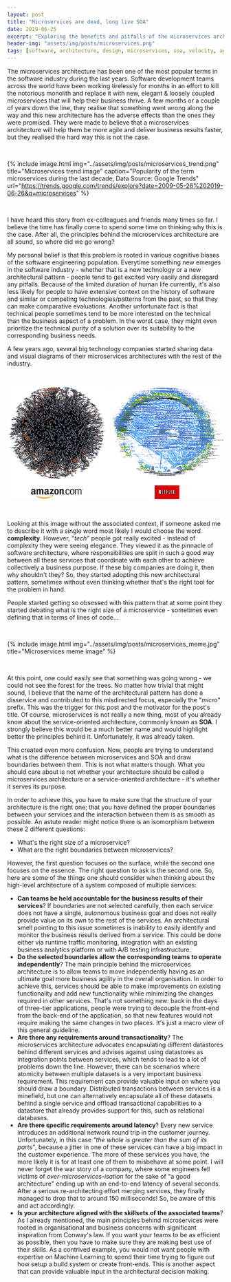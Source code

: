 ```yaml
---
layout: post
title: "Microservices are dead, long live SOA"
date: 2019-06-25
excerpt: "Exploring the benefits and pitfalls of the microservices architecture"
header-img: "assets/img/posts/microservices.png"
tags: [software, architecture, design, microservices, soa, velocity, agility, code]
---
```


The microservices architecture has been one of the most popular terms in the software industry during the last years. Software development teams across the world have been working tirelessly for months in an effort to kill the notorious monolith and replace it with new, elegant & loosely coupled microservices that will help their business thrive. A few months or a couple of years down the line, they realise that something went wrong along the way and this new architecture has the adverse effects than the ones they were promised. They were made to believe that a microservices architecture will help them be more agile and deliver business results faster, but they realised the hard way this is not the case.

<br/>

{% include image.html
            img="../assets/img/posts/microservices_trend.png"
            title="Microservices trend image"
            caption="Popularity of the term microservices during the last decade, Data Source: Google Trends" 
            url="https://trends.google.com/trends/explore?date=2009-05-26%202019-06-26&q=microservices" %}

<br/>

I have heard this story from ex-colleagues and friends many times so far. I believe the time has finally come to spend some time on thinking why this is the case. After all, the principles behind the microservices architecture are all sound, so where did we go wrong?

My personal belief is that this problem is rooted in various cognitive biases of the software engineering population. Everytime something new emerges in the software industry - whether that is a new technology or a new architectural pattern - people tend to get excited very easily and disregard any pitfalls. Because of the limited duration of human life currently, it's also less likely for people to have extensive context on the history of software and similar or competing technologies/patterns from the past, so that they can make comparative evaluations. Another unfortunate fact is that technical people sometimes tend to be more interested on the technical than the business aspect of a problem. In the worst case, they might even prioritize the technical purity of a solution over its suitability to the corresponding business needs.

A few years ago, several big technology companies started sharing data and visual diagrams of their microservices architectures with the rest of the industry. 

<br/>

![Supply chain image](../assets/img/posts/microservices.png)

<br/>

Looking at this image without the associated context, if someone asked me to describe it with a single word most likely I would choose the word **complexity**. However, "*tech*" people got really excited - instead of complexity they were seeing elegance. They viewed it as the pinnacle of software architecture, where responsibilities are split in such a good way between all these services that coordinate with each other to achieve collectively a business purpose. If these big companies are doing it, then why shouldn't they? So, they started adopting this new architectural pattern, sometimes without even thinking whether that's the right tool for the problem in hand. 

People started getting so obsessed with this pattern that at some point they started debating what is the right size of a microservice - sometimes even defining that in terms of lines of code...

<br/>

{% include image.html
            img="../assets/img/posts/microservices_meme.jpg"
            title="Microservices meme image" %}

<br/>


At this point, one could easily see that something was going wrong - we could not see the forest for the trees. No matter how trivial that might sound, I believe that the name of the architectural pattern has done a disservice and contributed to this misdirected focus, especially the "*micro*" prefix. This was the trigger for this post and the motivator for the post's title. Of course, microservices is not really a new thing, most of you already know about the service-oriented architecture, commonly known as **SOA**. I strongly believe this would be a much better name and would highlight better the principles behind it. Unfortunately, it was already taken.

This created even more confusion. Now, people are trying to understand what is the difference between microservices and SOA and draw boundaries between them. This is not what matters though. What you should care about is not whether your architecture should be called a microservices architecture or a service-oriented architecture - it's whether it serves its purpose.

In order to achieve this, you have to make sure that the structure of your architecture is the right one; that you have defined the proper boundaries between your services and the interaction between them is as smooth as possible. An astute reader might notice there is an isomorphism between these 2 different questions:

* What's the right size of a microservice?
* What are the right boundaries between microservices?

However, the first question focuses on the surface, while the second one focuses on the essence. The right question to ask is the second one. So, here are some of the things one should consider when thinking about the high-level architecture of a system composed of multiple services:

* **Can teams be held accountable for the business results of their services**? If boundaries are not selected carefully, then each service does not have a single, autonomous business goal and does not really provide value on its own to the rest of the services. An architectural smell pointing to this issue sometimes is inability to easily identify and monitor the business results derived from a service. This could be done either via runtime traffic monitoring, integration with an existing business analytics platform or with A/B testing infrastructure.
* **Do the selected boundaries allow the corresponding teams to operate independently**? The main principle behind the microservices architecture is to allow teams to move independently having as an ultimate goal more business agility in the overall organisation. In order to achieve this, services should be able to make improvements on existing functionality and add new functionality while minimizing the changes required in other services. That's not something new: back in the days of three-tier applications, people were trying to decouple the front-end from the back-end of the application, so that new features would not require making the same changes in two places. It's just a macro view of this general guideline.
* **Are there any requirements around transactionality**? The microservices architecture advocates encapsulating different datastores behind different services and advises against using datastores as integration points between services, which tends to lead to a lot of problems down the line. However, there can be scenarios where atomicity between multiple datasets is a very important business requirement. This requirement can provide valuable input on where you should draw a boundary. Distributed transactions between services is a minefield, but one can alternatively encapsulate all of these datasets behind a single service and offload transactional capabilities to a datastore that already provides support for this, such as relational databases.
* **Are there specific requirements around latency**? Every new service introduces an additional network round trip in the customer journey. Unfortunately, in this case *"the whole is greater than the sum of its parts"*, because a jitter in one of these services can have a big impact in the customer experience. The more of these services you have, the more likely it is for at least one of them to misbehave at some point. I will never forget the war story of a company, where some engineers fell victims of *over-microservices-isation* for the sake of "a good architecture" ending up with an end-to-end latency of several seconds. After a serious re-architecting effort merging services, they finally managed to drop that to around 150 milliseconds! So, be aware of this and act accordingly. 
* **Is your architecture aligned with the skillsets of the associated teams**? As I already mentioned, the main principles behind microservices were rooted in organisational and business concerns with significant inspiration from Conway's law. If you want your teams to be as efficient as possible, then you have to make sure they are making best use of their skills. As a contrived example, you would not want people with expertise on Machine Learning to spend their time trying to figure out how setup a build system or create front-ends. This is another aspect that can provide valuable input in the architectural decision making.

